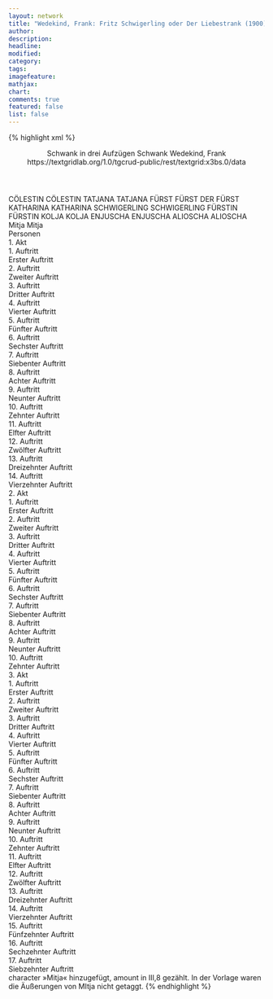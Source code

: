 ```yaml
---
layout: network
title: "Wedekind, Frank: Fritz Schwigerling oder Der Liebestrank (1900)"
author:
description:
headline:
modified:
category:
tags:
imagefeature:
mathjax:
chart:
comments: true
featured: false
list: false
---
```

{% highlight xml %}
<?xml-model href="https://raw.githubusercontent.com/DLiNa/project/master/rules/lina.rnc"?><?xml-model href="https://raw.githubusercontent.com/DLiNa/project/master/rules/lina.sch"?>
<play xmlns="http://lina.digital">
  <header>
    <title>Fritz Schwigerling oder Der Liebestrank</title>
    <subtitle>Schwank in drei Aufzügen</subtitle>
    <genretitle>Schwank</genretitle>
    <author>Wedekind, Frank</author>
    <date when="1899" type="print"/>
    <date when="1900" type="premiere"/>
  	<source>https://textgridlab.org/1.0/tgcrud-public/rest/textgrid:x3bs.0/data</source>
  </header>
  <personae>
    <character>
      <name>CÖLESTIN</name>
      <alias xml:id="cölestin">
        <name>CÖLESTIN</name>
      </alias>
    </character>
    <character>
      <name>TATJANA</name>
      <alias xml:id="tatjana">
        <name>TATJANA</name>
      </alias>
    </character>
    <character>
      <name>FÜRST</name>
      <alias xml:id="fürst">
        <name>FÜRST</name>
      </alias>
      <alias xml:id="der_fürst">
        <name>DER FÜRST</name>
      </alias>
    </character>
    <character>
      <name>KATHARINA</name>
      <alias xml:id="katharina">
        <name>KATHARINA</name>
      </alias>
    </character>
    <character>
      <name>SCHWIGERLING</name>
      <alias xml:id="schwigerling">
        <name>SCHWIGERLING</name>
      </alias>
    </character>
    <character>
      <name>FÜRSTIN</name>
      <alias xml:id="fürstin">
        <name>FÜRSTIN</name>
      </alias>
    </character>
    <character>
      <name>KOLJA</name>
      <alias xml:id="kolja">
        <name>KOLJA</name>
      </alias>
    </character>
    <character>
      <name>ENJUSCHA</name>
      <alias xml:id="enjuscha">
        <name>ENJUSCHA</name>
      </alias>
    </character>
    <character>
      <name>ALIOSCHA</name>
      <alias xml:id="alioscha">
        <name>ALIOSCHA</name>
      </alias>
    </character>
    <character>
      <name>Mitja</name>
      <alias xml:id="mitja">
        <name>Mitja</name>
      </alias>
    </character>
  </personae>
  <text>
    <div>
      <head>Personen</head>
    </div>
    <div>
      <head>1. Akt</head>
      <div>
        <head>1. Auftritt</head>
        <div>
          <head>Erster Auftritt</head>
          <sp who="#cölestin">
            <amount n="9" unit="speech_acts"/>
            <amount n="124" unit="words"/>
            <amount n="6" unit="lines"/>
            <amount n="714" unit="chars"/>
          </sp>
          <sp who="#tatjana">
            <amount n="9" unit="speech_acts"/>
            <amount n="127" unit="words"/>
            <amount n="7" unit="lines"/>
            <amount n="735" unit="chars"/>
          </sp>
        </div>
      </div>
      <div>
        <head>2. Auftritt</head>
        <div>
          <head>Zweiter Auftritt</head>
          <sp who="#cölestin">
            <amount n="1" unit="speech_acts"/>
            <amount n="43" unit="words"/>
            <amount n="214" unit="chars"/>
          </sp>
        </div>
      </div>
      <div>
        <head>3. Auftritt</head>
        <div>
          <head>Dritter Auftritt</head>
          <sp who="#fürst">
            <amount n="6" unit="speech_acts"/>
            <amount n="26" unit="words"/>
            <amount n="6" unit="lines"/>
            <amount n="132" unit="chars"/>
          </sp>
          <sp who="#cölestin">
            <amount n="5" unit="speech_acts"/>
            <amount n="32" unit="words"/>
            <amount n="5" unit="lines"/>
            <amount n="196" unit="chars"/>
          </sp>
        </div>
      </div>
      <div>
        <head>4. Auftritt</head>
        <div>
          <head>Vierter Auftritt</head>
          <sp who="#fürst">
            <amount n="1" unit="speech_acts"/>
            <amount n="49" unit="words"/>
            <amount n="276" unit="chars"/>
          </sp>
        </div>
      </div>
      <div>
        <head>5. Auftritt</head>
        <div>
          <head>Fünfter Auftritt</head>
          <sp who="#katharina">
            <amount n="20" unit="speech_acts"/>
            <amount n="197" unit="words"/>
            <amount n="17" unit="lines"/>
            <amount n="1167" unit="chars"/>
          </sp>
          <sp who="#fürst">
            <amount n="19" unit="speech_acts"/>
            <amount n="228" unit="words"/>
            <amount n="12" unit="lines"/>
            <amount n="1421" unit="chars"/>
          </sp>
          <sp who="#der_fürst">
            <amount n="1" unit="speech_acts"/>
            <amount n="15" unit="words"/>
            <amount n="1" unit="lines"/>
            <amount n="90" unit="chars"/>
          </sp>
        </div>
      </div>
      <div>
        <head>6. Auftritt</head>
        <div>
          <head>Sechster Auftritt</head>
          <sp who="#fürst">
            <amount n="2" unit="speech_acts"/>
            <amount n="40" unit="words"/>
            <amount n="219" unit="chars"/>
          </sp>
          <sp who="#katharina">
            <amount n="2" unit="speech_acts"/>
            <amount n="18" unit="words"/>
            <amount n="2" unit="lines"/>
            <amount n="100" unit="chars"/>
          </sp>
        </div>
      </div>
      <div>
        <head>7. Auftritt</head>
        <div>
          <head>Siebenter Auftritt</head>
          <sp who="#cölestin">
            <amount n="24" unit="speech_acts"/>
            <amount n="422" unit="words"/>
            <amount n="16" unit="lines"/>
            <amount n="2628" unit="chars"/>
          </sp>
          <sp who="#schwigerling">
            <amount n="27" unit="speech_acts"/>
            <amount n="156" unit="words"/>
            <amount n="25" unit="lines"/>
            <amount n="983" unit="chars"/>
          </sp>
          <sp who="#cölestin #schwigerling">
            <amount n="1" unit="speech_acts"/>
            <amount n="7" unit="words"/>
            <amount n="1" unit="lines"/>
            <amount n="40" unit="chars"/>
          </sp>
        </div>
      </div>
      <div>
        <head>8. Auftritt</head>
        <div>
          <head>Achter Auftritt</head>
          <sp who="#schwigerling">
            <amount n="2" unit="speech_acts"/>
            <amount n="82" unit="words"/>
            <amount n="491" unit="chars"/>
          </sp>
        </div>
      </div>
      <div>
        <head>9. Auftritt</head>
        <div>
          <head>Neunter Auftritt</head>
          <sp who="#fürst">
            <amount n="17" unit="speech_acts"/>
            <amount n="361" unit="words"/>
            <amount n="8" unit="lines"/>
            <amount n="2116" unit="chars"/>
          </sp>
          <sp who="#schwigerling">
            <amount n="17" unit="speech_acts"/>
            <amount n="216" unit="words"/>
            <amount n="13" unit="lines"/>
            <amount n="1362" unit="chars"/>
          </sp>
        </div>
      </div>
      <div>
        <head>10. Auftritt</head>
        <div>
          <head>Zehnter Auftritt</head>
          <sp who="#fürst">
            <amount n="7" unit="speech_acts"/>
            <amount n="220" unit="words"/>
            <amount n="6" unit="lines"/>
            <amount n="1328" unit="chars"/>
          </sp>
          <sp who="#schwigerling">
            <amount n="1" unit="speech_acts"/>
            <amount n="2" unit="words"/>
            <amount n="1" unit="lines"/>
            <amount n="13" unit="chars"/>
          </sp>
        </div>
      </div>
      <div>
        <head>11. Auftritt</head>
        <div>
          <head>Elfter Auftritt</head>
          <sp who="#schwigerling">
            <amount n="2" unit="speech_acts"/>
            <amount n="173" unit="words"/>
            <amount n="999" unit="chars"/>
          </sp>
        </div>
      </div>
      <div>
        <head>12. Auftritt</head>
        <div>
          <head>Zwölfter Auftritt</head>
          <sp who="#katharina">
            <amount n="8" unit="speech_acts"/>
            <amount n="308" unit="words"/>
            <amount n="5" unit="lines"/>
            <amount n="1712" unit="chars"/>
          </sp>
          <sp who="#cölestin">
            <amount n="4" unit="speech_acts"/>
            <amount n="68" unit="words"/>
            <amount n="2" unit="lines"/>
            <amount n="410" unit="chars"/>
          </sp>
          <sp who="#schwigerling">
            <amount n="1" unit="speech_acts"/>
            <amount n="7" unit="words"/>
            <amount n="1" unit="lines"/>
            <amount n="37" unit="chars"/>
          </sp>
        </div>
      </div>
      <div>
        <head>13. Auftritt</head>
        <div>
          <head>Dreizehnter Auftritt</head>
          <sp who="#schwigerling">
            <amount n="11" unit="speech_acts"/>
            <amount n="468" unit="words"/>
            <amount n="5" unit="lines"/>
            <amount n="2683" unit="chars"/>
          </sp>
          <sp who="#cölestin">
            <amount n="11" unit="speech_acts"/>
            <amount n="292" unit="words"/>
            <amount n="13" unit="lines"/>
            <amount n="1671" unit="chars"/>
          </sp>
        </div>
      </div>
      <div>
        <head>14. Auftritt</head>
        <div>
          <head>Vierzehnter Auftritt</head>
          <sp who="#fürst">
            <amount n="57" unit="speech_acts"/>
            <amount n="689" unit="words"/>
            <amount n="42" unit="lines"/>
            <amount n="4068" unit="chars"/>
          </sp>
          <sp who="#cölestin">
            <amount n="1" unit="speech_acts"/>
            <amount n="7" unit="words"/>
            <amount n="1" unit="lines"/>
            <amount n="47" unit="chars"/>
          </sp>
          <sp who="#schwigerling">
            <amount n="54" unit="speech_acts"/>
            <amount n="443" unit="words"/>
            <amount n="47" unit="lines"/>
            <amount n="2646" unit="chars"/>
          </sp>
        </div>
      </div>
    </div>
    <div>
      <head>2. Akt</head>
      <div>
        <head>1. Auftritt</head>
        <div>
          <head>Erster Auftritt</head>
          <sp who="#cölestin">
            <amount n="3" unit="speech_acts"/>
            <amount n="101" unit="words"/>
            <amount n="2" unit="lines"/>
            <amount n="575" unit="chars"/>
          </sp>
          <sp who="#fürstin">
            <amount n="3" unit="speech_acts"/>
            <amount n="180" unit="words"/>
            <amount n="1" unit="lines"/>
            <amount n="995" unit="chars"/>
          </sp>
        </div>
      </div>
      <div>
        <head>2. Auftritt</head>
        <div>
          <head>Zweiter Auftritt</head>
          <sp who="#fürst">
            <amount n="11" unit="speech_acts"/>
            <amount n="183" unit="words"/>
            <amount n="7" unit="lines"/>
            <amount n="1025" unit="chars"/>
          </sp>
          <sp who="#cölestin">
            <amount n="6" unit="speech_acts"/>
            <amount n="58" unit="words"/>
            <amount n="5" unit="lines"/>
            <amount n="350" unit="chars"/>
          </sp>
          <sp who="#kolja">
            <amount n="6" unit="speech_acts"/>
            <amount n="261" unit="words"/>
            <amount n="3" unit="lines"/>
            <amount n="1724" unit="chars"/>
          </sp>
        </div>
      </div>
      <div>
        <head>3. Auftritt</head>
        <div>
          <head>Dritter Auftritt</head>
          <sp who="#cölestin">
            <amount n="1" unit="speech_acts"/>
            <amount n="94" unit="words"/>
            <amount n="568" unit="chars"/>
          </sp>
        </div>
      </div>
      <div>
        <head>4. Auftritt</head>
        <div>
          <head>Vierter Auftritt</head>
          <sp who="#schwigerling">
            <amount n="6" unit="speech_acts"/>
            <amount n="220" unit="words"/>
            <amount n="3" unit="lines"/>
            <amount n="1351" unit="chars"/>
          </sp>
          <sp who="#tatjana">
            <amount n="4" unit="speech_acts"/>
            <amount n="39" unit="words"/>
            <amount n="3" unit="lines"/>
            <amount n="239" unit="chars"/>
          </sp>
        </div>
      </div>
      <div>
        <head>5. Auftritt</head>
        <div>
          <head>Fünfter Auftritt</head>
          <sp who="#fürst">
            <amount n="21" unit="speech_acts"/>
            <amount n="381" unit="words"/>
            <amount n="13" unit="lines"/>
            <amount n="2239" unit="chars"/>
          </sp>
          <sp who="#schwigerling">
            <amount n="19" unit="speech_acts"/>
            <amount n="261" unit="words"/>
            <amount n="15" unit="lines"/>
            <amount n="1521" unit="chars"/>
          </sp>
        </div>
      </div>
      <div>
        <head>6. Auftritt</head>
        <div>
          <head>Sechster Auftritt</head>
          <sp who="#schwigerling">
            <amount n="13" unit="speech_acts"/>
            <amount n="518" unit="words"/>
            <amount n="5" unit="lines"/>
            <amount n="2901" unit="chars"/>
          </sp>
          <sp who="#enjuscha">
            <amount n="5" unit="speech_acts"/>
            <amount n="38" unit="words"/>
            <amount n="5" unit="lines"/>
            <amount n="225" unit="chars"/>
          </sp>
          <sp who="#fürst">
            <amount n="2" unit="speech_acts"/>
            <amount n="92" unit="words"/>
            <amount n="1" unit="lines"/>
            <amount n="510" unit="chars"/>
          </sp>
          <sp who="#alioscha">
            <amount n="4" unit="speech_acts"/>
            <amount n="28" unit="words"/>
            <amount n="4" unit="lines"/>
            <amount n="155" unit="chars"/>
          </sp>
        </div>
      </div>
      <div>
        <head>7. Auftritt</head>
        <div>
          <head>Siebenter Auftritt</head>
          <sp who="#katharina">
            <amount n="42" unit="speech_acts"/>
            <amount n="356" unit="words"/>
            <amount n="39" unit="lines"/>
            <amount n="1932" unit="chars"/>
          </sp>
          <sp who="#schwigerling">
            <amount n="39" unit="speech_acts"/>
            <amount n="804" unit="words"/>
            <amount n="24" unit="lines"/>
            <amount n="4591" unit="chars"/>
          </sp>
        </div>
      </div>
      <div>
        <head>8. Auftritt</head>
        <div>
          <head>Achter Auftritt</head>
          <sp who="#cölestin">
            <amount n="8" unit="speech_acts"/>
            <amount n="46" unit="words"/>
            <amount n="8" unit="lines"/>
            <amount n="245" unit="chars"/>
          </sp>
          <sp who="#schwigerling">
            <amount n="7" unit="speech_acts"/>
            <amount n="86" unit="words"/>
            <amount n="5" unit="lines"/>
            <amount n="474" unit="chars"/>
          </sp>
        </div>
      </div>
      <div>
        <head>9. Auftritt</head>
        <div>
          <head>Neunter Auftritt</head>
          <sp who="#fürstin">
            <amount n="15" unit="speech_acts"/>
            <amount n="90" unit="words"/>
            <amount n="15" unit="lines"/>
            <amount n="497" unit="chars"/>
          </sp>
          <sp who="#cölestin">
            <amount n="1" unit="speech_acts"/>
            <amount n="1" unit="words"/>
            <amount n="1" unit="lines"/>
            <amount n="12" unit="chars"/>
          </sp>
          <sp who="#schwigerling">
            <amount n="12" unit="speech_acts"/>
            <amount n="368" unit="words"/>
            <amount n="4" unit="lines"/>
            <amount n="2232" unit="chars"/>
          </sp>
        </div>
      </div>
      <div>
        <head>10. Auftritt</head>
        <div>
          <head>Zehnter Auftritt</head>
          <sp who="#fürst">
            <amount n="9" unit="speech_acts"/>
            <amount n="130" unit="words"/>
            <amount n="7" unit="lines"/>
            <amount n="752" unit="chars"/>
          </sp>
          <sp who="#schwigerling">
            <amount n="8" unit="speech_acts"/>
            <amount n="55" unit="words"/>
            <amount n="8" unit="lines"/>
            <amount n="307" unit="chars"/>
          </sp>
          <sp who="#katharina">
            <amount n="9" unit="speech_acts"/>
            <amount n="65" unit="words"/>
            <amount n="8" unit="lines"/>
            <amount n="373" unit="chars"/>
          </sp>
          <sp who="#der_fürst">
            <amount n="3" unit="speech_acts"/>
            <amount n="29" unit="words"/>
            <amount n="2" unit="lines"/>
            <amount n="152" unit="chars"/>
          </sp>
          <sp who="#cölestin">
            <amount n="12" unit="speech_acts"/>
            <amount n="65" unit="words"/>
            <amount n="12" unit="lines"/>
            <amount n="394" unit="chars"/>
          </sp>
        </div>
      </div>
    </div>
    <div>
      <head>3. Akt</head>
      <div>
        <head>1. Auftritt</head>
        <div>
          <head>Erster Auftritt</head>
          <sp who="#schwigerling">
            <amount n="15" unit="speech_acts"/>
            <amount n="165" unit="words"/>
            <amount n="13" unit="lines"/>
            <amount n="943" unit="chars"/>
          </sp>
          <sp who="#fürstin">
            <amount n="13" unit="speech_acts"/>
            <amount n="303" unit="words"/>
            <amount n="11" unit="lines"/>
            <amount n="1722" unit="chars"/>
          </sp>
          <sp who="#cölestin">
            <amount n="1" unit="speech_acts"/>
            <amount n="5" unit="words"/>
            <amount n="1" unit="lines"/>
            <amount n="28" unit="chars"/>
          </sp>
        </div>
      </div>
      <div>
        <head>2. Auftritt</head>
        <div>
          <head>Zweiter Auftritt</head>
          <sp who="#fürst">
            <amount n="5" unit="speech_acts"/>
            <amount n="255" unit="words"/>
            <amount n="3" unit="lines"/>
            <amount n="1421" unit="chars"/>
          </sp>
        </div>
      </div>
      <div>
        <head>3. Auftritt</head>
        <div>
          <head>Dritter Auftritt</head>
          <sp who="#fürst">
            <amount n="23" unit="speech_acts"/>
            <amount n="212" unit="words"/>
            <amount n="21" unit="lines"/>
            <amount n="1128" unit="chars"/>
          </sp>
          <sp who="#katharina">
            <amount n="22" unit="speech_acts"/>
            <amount n="269" unit="words"/>
            <amount n="17" unit="lines"/>
            <amount n="1565" unit="chars"/>
          </sp>
        </div>
      </div>
      <div>
        <head>4. Auftritt</head>
        <div>
          <head>Vierter Auftritt</head>
          <sp who="#fürst">
            <amount n="3" unit="speech_acts"/>
            <amount n="75" unit="words"/>
            <amount n="1" unit="lines"/>
            <amount n="409" unit="chars"/>
          </sp>
          <sp who="#schwigerling">
            <amount n="2" unit="speech_acts"/>
            <amount n="12" unit="words"/>
            <amount n="2" unit="lines"/>
            <amount n="62" unit="chars"/>
          </sp>
        </div>
      </div>
      <div>
        <head>5. Auftritt</head>
        <div>
          <head>Fünfter Auftritt</head>
          <sp who="#katharina">
            <amount n="10" unit="speech_acts"/>
            <amount n="96" unit="words"/>
            <amount n="9" unit="lines"/>
            <amount n="566" unit="chars"/>
          </sp>
          <sp who="#cölestin">
            <amount n="9" unit="speech_acts"/>
            <amount n="64" unit="words"/>
            <amount n="8" unit="lines"/>
            <amount n="415" unit="chars"/>
          </sp>
        </div>
      </div>
      <div>
        <head>6. Auftritt</head>
        <div>
          <head>Sechster Auftritt</head>
          <sp who="#schwigerling">
            <amount n="1" unit="speech_acts"/>
            <amount n="130" unit="words"/>
            <amount n="789" unit="chars"/>
          </sp>
        </div>
      </div>
      <div>
        <head>7. Auftritt</head>
        <div>
          <head>Siebenter Auftritt</head>
          <sp who="#fürstin">
            <amount n="22" unit="speech_acts"/>
            <amount n="320" unit="words"/>
            <amount n="14" unit="lines"/>
            <amount n="1757" unit="chars"/>
          </sp>
          <sp who="#schwigerling">
            <amount n="22" unit="speech_acts"/>
            <amount n="185" unit="words"/>
            <amount n="20" unit="lines"/>
            <amount n="997" unit="chars"/>
          </sp>
          <sp who="#alioscha">
            <amount n="1" unit="speech_acts"/>
            <amount n="9" unit="words"/>
            <amount n="1" unit="lines"/>
            <amount n="44" unit="chars"/>
          </sp>
        </div>
      </div>
      <div>
        <head>8. Auftritt</head>
        <div>
          <head>Achter Auftritt</head>
          <sp who="#fürst">
            <amount n="7" unit="speech_acts"/>
            <amount n="128" unit="words"/>
            <amount n="6" unit="lines"/>
            <amount n="747" unit="chars"/>
          </sp>
          <sp who="#kolja">
            <amount n="1" unit="speech_acts"/>
            <amount n="1" unit="words"/>
            <amount n="1" unit="lines"/>
            <amount n="12" unit="chars"/>
          </sp>
          <sp who="#mitja #kolja">
            <amount n="3" unit="speech_acts"/>
            <amount n="8" unit="words"/>
          </sp>
        </div>
      </div>
      <div>
        <head>9. Auftritt</head>
        <div>
          <head>Neunter Auftritt</head>
          <sp who="#schwigerling">
            <amount n="19" unit="speech_acts"/>
            <amount n="176" unit="words"/>
            <amount n="15" unit="lines"/>
            <amount n="1018" unit="chars"/>
          </sp>
          <sp who="#fürst">
            <amount n="18" unit="speech_acts"/>
            <amount n="115" unit="words"/>
            <amount n="17" unit="lines"/>
            <amount n="684" unit="chars"/>
          </sp>
        </div>
      </div>
      <div>
        <head>10. Auftritt</head>
        <div>
          <head>Zehnter Auftritt</head>
          <sp who="#fürst">
            <amount n="1" unit="speech_acts"/>
            <amount n="48" unit="words"/>
            <amount n="291" unit="chars"/>
          </sp>
        </div>
      </div>
      <div>
        <head>11. Auftritt</head>
        <div>
          <head>Elfter Auftritt</head>
          <sp who="#schwigerling">
            <amount n="9" unit="speech_acts"/>
            <amount n="137" unit="words"/>
            <amount n="7" unit="lines"/>
            <amount n="729" unit="chars"/>
          </sp>
          <sp who="#fürst">
            <amount n="8" unit="speech_acts"/>
            <amount n="53" unit="words"/>
            <amount n="8" unit="lines"/>
            <amount n="284" unit="chars"/>
          </sp>
        </div>
      </div>
      <div>
        <head>12. Auftritt</head>
        <div>
          <head>Zwölfter Auftritt</head>
          <sp who="#katharina">
            <amount n="1" unit="speech_acts"/>
            <amount n="19" unit="words"/>
            <amount n="118" unit="chars"/>
          </sp>
          <sp who="#tatjana">
            <amount n="5" unit="speech_acts"/>
            <amount n="63" unit="words"/>
            <amount n="4" unit="lines"/>
            <amount n="354" unit="chars"/>
          </sp>
          <sp who="#cölestin">
            <amount n="4" unit="speech_acts"/>
            <amount n="72" unit="words"/>
            <amount n="3" unit="lines"/>
            <amount n="426" unit="chars"/>
          </sp>
        </div>
      </div>
      <div>
        <head>13. Auftritt</head>
        <div>
          <head>Dreizehnter Auftritt</head>
          <sp who="#katharina">
            <amount n="10" unit="speech_acts"/>
            <amount n="271" unit="words"/>
            <amount n="8" unit="lines"/>
            <amount n="1500" unit="chars"/>
          </sp>
          <sp who="#schwigerling">
            <amount n="12" unit="speech_acts"/>
            <amount n="253" unit="words"/>
            <amount n="5" unit="lines"/>
            <amount n="1558" unit="chars"/>
          </sp>
          <sp who="#cölestin">
            <amount n="2" unit="speech_acts"/>
            <amount n="24" unit="words"/>
            <amount n="2" unit="lines"/>
            <amount n="149" unit="chars"/>
          </sp>
        </div>
      </div>
      <div>
        <head>14. Auftritt</head>
        <div>
          <head>Vierzehnter Auftritt</head>
          <sp who="#fürstin">
            <amount n="5" unit="speech_acts"/>
            <amount n="62" unit="words"/>
            <amount n="3" unit="lines"/>
            <amount n="364" unit="chars"/>
          </sp>
          <sp who="#katharina">
            <amount n="4" unit="speech_acts"/>
            <amount n="21" unit="words"/>
            <amount n="4" unit="lines"/>
            <amount n="129" unit="chars"/>
          </sp>
          <sp who="#schwigerling">
            <amount n="3" unit="speech_acts"/>
            <amount n="22" unit="words"/>
            <amount n="3" unit="lines"/>
            <amount n="123" unit="chars"/>
          </sp>
        </div>
      </div>
      <div>
        <head>15. Auftritt</head>
        <div>
          <head>Fünfzehnter Auftritt</head>
          <sp who="#schwigerling">
            <amount n="4" unit="speech_acts"/>
            <amount n="22" unit="words"/>
            <amount n="4" unit="lines"/>
            <amount n="134" unit="chars"/>
          </sp>
          <sp who="#cölestin">
            <amount n="7" unit="speech_acts"/>
            <amount n="109" unit="words"/>
            <amount n="5" unit="lines"/>
            <amount n="631" unit="chars"/>
          </sp>
          <sp who="#tatjana">
            <amount n="2" unit="speech_acts"/>
            <amount n="16" unit="words"/>
            <amount n="2" unit="lines"/>
            <amount n="84" unit="chars"/>
          </sp>
          <sp who="#fürstin">
            <amount n="7" unit="speech_acts"/>
            <amount n="136" unit="words"/>
            <amount n="3" unit="lines"/>
            <amount n="767" unit="chars"/>
          </sp>
          <sp who="#katharina">
            <amount n="2" unit="speech_acts"/>
            <amount n="20" unit="words"/>
            <amount n="2" unit="lines"/>
            <amount n="116" unit="chars"/>
          </sp>
        </div>
      </div>
      <div>
        <head>16. Auftritt</head>
        <div>
          <head>Sechzehnter Auftritt</head>
          <sp who="#fürstin">
            <amount n="1" unit="speech_acts"/>
            <amount n="27" unit="words"/>
            <amount n="168" unit="chars"/>
          </sp>
        </div>
      </div>
      <div>
        <head>17. Auftritt</head>
        <div>
          <head>Siebzehnter Auftritt</head>
          <sp who="#fürst">
            <amount n="5" unit="speech_acts"/>
            <amount n="37" unit="words"/>
            <amount n="4" unit="lines"/>
            <amount n="217" unit="chars"/>
          </sp>
          <sp who="#fürstin">
            <amount n="5" unit="speech_acts"/>
            <amount n="34" unit="words"/>
            <amount n="5" unit="lines"/>
            <amount n="204" unit="chars"/>
          </sp>
        </div>
      </div>
    </div>
  </text>
  <documentation>
    <change n="1" who="dariokampkaspar">
      <path/>
      <orig/>
      <corr>character »Mitja« hinzugefügt, amount in III,8 gezählt.</corr>
      <comment>In der Vorlage waren die Äußerungen von MItja nicht getaggt.</comment>
    </change>
  </documentation>
</play>
{% endhighlight %}